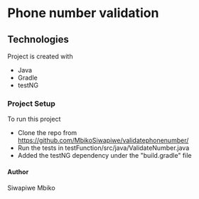 # Phone number validation 

## Technologies
Project is created with
* Java 
* Gradle 
* testNG 

### Project Setup
To run this project
* Clone the repo from https://github.com/MbikoSiwapiwe/validatephonenumber/ 
* Run the tests in testFunction/src/java/ValidateNumber.java
* Added the testNG dependency under the "build.gradle" file

#### Author
Siwapiwe Mbiko
